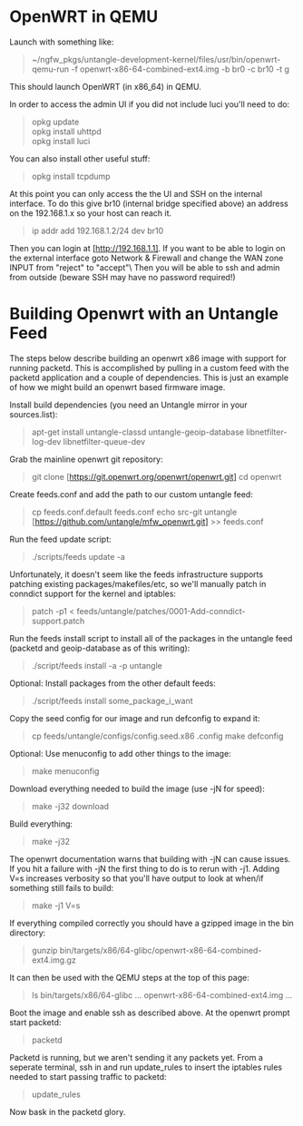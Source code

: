 OpenWRT in QEMU
===============

Launch with something like:

> \~/ngfw\_pkgs/untangle-development-kernel/files/usr/bin/openwrt-qemu-run -f openwrt-x86-64-combined-ext4.img -b br0 -c br10 -t g

This should launch OpenWRT (in x86\_64) in QEMU.

In order to access the admin UI if you did not include luci you'll need
to do:

> opkg update\
> opkg install uhttpd\
> opkg install luci

You can also install other useful stuff:

> opkg install tcpdump

At this point you can only access the the UI and SSH on the internal
interface. To do this give br10 (internal bridge specified above) an
address on the 192.168.1.x so your host can reach it.

> ip addr add 192.168.1.2/24 dev br10

Then you can login at [http://192.168.1.1]. If you want to be able to
login on the external interface goto Network & Firewall and change the
WAN zone INPUT from "reject" to "accept"\ Then you will be able to ssh
and admin from outside (beware SSH may have no password required!)

Building Openwrt with an Untangle Feed
======================================

The steps below describe building an openwrt x86 image with support for
running packetd. This is accomplished by pulling in a custom feed with
the packetd application and a couple of dependencies. This is just an
example of how we might build an openwrt based firmware image.

Install build dependencies (you need an Untangle mirror in your
sources.list):

> apt-get install untangle-classd untangle-geoip-database libnetfilter-log-dev libnetfilter-queue-dev

Grab the mainline openwrt git repository:

> git clone [https://git.openwrt.org/openwrt/openwrt.git]
> cd openwrt

Create feeds.conf and add the path to our custom untangle feed:

> cp feeds.conf.default feeds.conf
> echo src-git untangle [https://github.com/untangle/mfw_openwrt.git] >> feeds.conf

Run the feed update script:

> ./scripts/feeds update -a

Unfortunately, it doesn't seem like the feeds infrastructure supports
patching existing packages/makefiles/etc, so we'll manually patch in
conndict support for the kernel and iptables:

> patch -p1 < feeds/untangle/patches/0001-Add-conndict-support.patch

Run the feeds install script to install all of the packages in the
untangle feed (packetd and geoip-database as of this writing):

> ./script/feeds install -a -p untangle

Optional: Install packages from the other default feeds:

> ./script/feeds install some\_package\_i\_want

Copy the seed config for our image and run defconfig to expand it:

> cp feeds/untangle/configs/config.seed.x86 .config
> make defconfig

Optional: Use menuconfig to add other things to the image:

> make menuconfig

Download everything needed to build the image (use -jN for speed):

> make -j32 download

Build everything:

> make -j32

The openwrt documentation warns that building with -jN can cause
issues. If you hit a failure with -jN the first thing to do is to rerun
with -j1. Adding V=s increases verbosity so that you'll have output to
look at when/if something still fails to build:

> make -j1 V=s

If everything compiled correctly you should have a gzipped image in the
bin directory:

> gunzip bin/targets/x86/64-glibc/openwrt-x86-64-combined-ext4.img.gz

It can then be used with the QEMU steps at the top of this page:

> ls bin/targets/x86/64-glibc
> ...
> openwrt-x86-64-combined-ext4.img
> ...

Boot the image and enable ssh as described above. At the openwrt prompt
start packetd:

> packetd

Packetd is running, but we aren't sending it any packets yet. From a
seperate terminal, ssh in and run update\_rules to insert the iptables
rules needed to start passing traffic to packetd:

> update\_rules

Now bask in the packetd glory.
